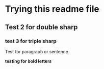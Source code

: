 # Trying this readme file

## Test 2 for double sharp

### test 3 for triple sharp

Test for paragraph or sentence

**testing for bold letters**